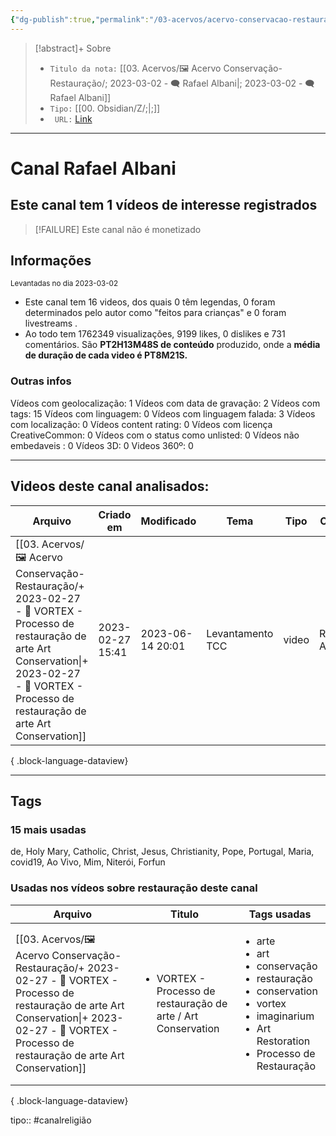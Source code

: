 ```yaml
---
{"dg-publish":true,"permalink":"/03-acervos/acervo-conservacao-restauracao/2023-03-02-rafael-albani/","tags":["🖼️/🗨️"],"created":"2023-03-02T18:57:16.347-03:00","updated":"2023-05-01T21:34:17.159-03:00"}
---
```


>[!abstract]+ Sobre
>- `Titulo da nota:`  [[03. Acervos/🖼️ Acervo Conservação-Restauração/; 2023-03-02 - 🗨️ Rafael Albani\|; 2023-03-02 - 🗨️ Rafael Albani]]
>- `Tipo:`  [[00. Obsidian/Z/;\|;]]
>- ` URL:`  [Link](http://www.youtube.com/@ralbani)

***

# Canal Rafael Albani
## Este canal tem 1 vídeos de interesse registrados
>[!FAILURE] Este canal não é monetizado

## Informações
<small> Levantadas no dia 2023-03-02 </small>

- Este canal tem 16 videos, dos quais 0 têm legendas, 0 foram determinados pelo autor como "feitos para crianças" e 0 foram livestreams .
- Ao todo tem 1762349 visualizações, 9199 likes, 0 dislikes e 731 comentários.
São **PT2H13M48S de conteúdo** produzido, onde a **média de duração de cada video é PT8M21S.**


### Outras infos

Vídeos com geolocalização: 1
Vídeos com data de gravação: 2
Vídeos com tags: 15
Vídeos com linguagem: 0
Vídeos com linguagem falada: 3
Vídeos com localização: 0
Vídeos content rating: 0
Vídeos com licença CreativeCommon: 0
Vídeos com o status como unlisted: 0
Vídeos não embedaveis : 0
Vídeos 3D: 0
Videos 360º: 0


***
## Videos deste canal analisados:
| Arquivo                                                                                                                                                                                                                  | Criado em        | Modificado       | Tema             | Tipo  | Canal         |
| ------------------------------------------------------------------------------------------------------------------------------------------------------------------------------------------------------------------------ | ---------------- | ---------------- | ---------------- | ----- | ------------- |
| [[03. Acervos/🖼️ Acervo Conservação-Restauração/+ 2023-02-27   -  🎥️ VORTEX - Processo de restauração de arte  Art Conservation\|+ 2023-02-27   -  🎥️ VORTEX - Processo de restauração de arte  Art Conservation]] | 2023-02-27 15:41 | 2023-06-14 20:01 | Levantamento TCC | video | Rafael Albani |

{ .block-language-dataview}
***

## Tags
### 15 mais usadas

de, Holy Mary, Catholic, Christ, Jesus, Christianity, Pope, Portugal, Maria, covid19, Ao Vivo, Mim, Niterói, Forfun

### Usadas nos vídeos sobre restauração deste canal
| Arquivo                                                                                                                                                                                                                  | Titulo                                                                        | Tags usadas                                                                                                                                                                                |
| ------------------------------------------------------------------------------------------------------------------------------------------------------------------------------------------------------------------------ | ----------------------------------------------------------------------------- | ------------------------------------------------------------------------------------------------------------------------------------------------------------------------------------------ |
| [[03. Acervos/🖼️ Acervo Conservação-Restauração/+ 2023-02-27   -  🎥️ VORTEX - Processo de restauração de arte  Art Conservation\|+ 2023-02-27   -  🎥️ VORTEX - Processo de restauração de arte  Art Conservation]] | <ul><li>VORTEX - Processo de restauração de arte / Art Conservation</li></ul> | <ul><li>arte</li><li>art</li><li>conservação</li><li>restauração</li><li>conservation</li><li>vortex</li><li>imaginarium</li><li>Art Restoration</li><li>Processo de Restauração</li></ul> |

{ .block-language-dataview}

tipo:: #canalreligião